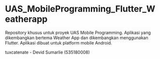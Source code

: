 # UAS_MobileProgramming_Flutter_Weatherapp
Repository khusus untuk proyek UAS Mobile Programming. Aplikasi yang dikembangkan bertema Weather App dan dikembangkan menggunakan Flutter. Aplikasi dibuat untuk platform mobile Android.

tuxcatenate - Devid Sumarlie (535180008)
